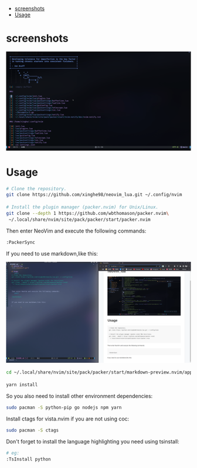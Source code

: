 
<!-- TOC Marked -->

+ [screenshots](#screenshots)
+ [Usage](#usage)

<!-- /TOC -->
# screenshots
![](./assets/1.gif) 

# Usage
```bash
# Clone the repository.
git clone https://github.com/xinghe98/neovim_lua.git ~/.config/nvim

# Install the plugin manager (packer.nvim) for Unix/Linux.
git clone --depth 1 https://github.com/wbthomason/packer.nvim\
 ~/.local/share/nvim/site/pack/packer/start/packer.nvim

```

Then enter NeoVim and execute the following commands:
```bash
:PackerSync
```

If you need to use markdown,like this:

![](./assets/2.gif) 

```bash
cd ~/.local/share/nvim/site/pack/packer/start/markdown-preview.nvim/app/

yarn install
```

So you also need to install other environment dependencies:

```bash
sudo pacman -S python-pip go nodejs npm yarn
```


Install ctags for vista.nvim if you are not using coc:

```bash
sudo pacman -S ctags
```

Don't forget to install the language highlighting you need using tsinstall:

```bash
# eg:
:TsInstall python
```
